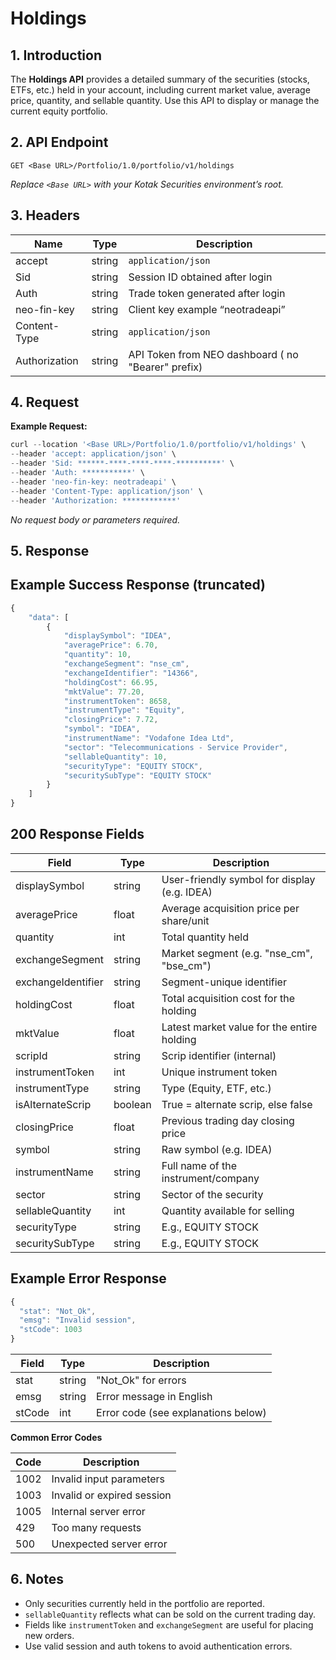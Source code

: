 # Holdings

## 1. Introduction

The **Holdings API** provides a detailed summary of the securities (stocks, ETFs, etc.) held in your account, including current market value, average price, quantity, and sellable quantity. Use this API to display or manage the current equity portfolio.

## 2. API Endpoint

`GET <Base URL>/Portfolio/1.0/portfolio/v1/holdings`

*Replace `<Base URL>` with your Kotak Securities environment’s root.*

## 3. Headers

| Name | Type | Description |
| --- | --- | --- |
| accept | string | `application/json` |
| Sid | string | Session ID obtained after login  |
| Auth | string | Trade token generated after login  |
| neo-fin-key | string | Client key example “neotradeapi” |
| Content-Type | string | `application/json` |
| Authorization | string | API Token from NEO dashboard ( no "Bearer" prefix) |

## 4. Request

**Example Request:**

```jsx
curl --location '<Base URL>/Portfolio/1.0/portfolio/v1/holdings' \
--header 'accept: application/json' \
--header 'Sid: ******-****-****-****-**********' \
--header 'Auth: ***********' \
--header 'neo-fin-key: neotradeapi' \
--header 'Content-Type: application/json' \
--header 'Authorization: ************'
```

*No request body or parameters required.*

## 5. Response

## Example Success Response (truncated)

```jsx
{
    "data": [
        {
            "displaySymbol": "IDEA",
            "averagePrice": 6.70,
            "quantity": 10,
            "exchangeSegment": "nse_cm",
            "exchangeIdentifier": "14366",
            "holdingCost": 66.95,
            "mktValue": 77.20,
            "instrumentToken": 8658,
            "instrumentType": "Equity",
            "closingPrice": 7.72,
            "symbol": "IDEA",
            "instrumentName": "Vodafone Idea Ltd",
            "sector": "Telecommunications - Service Provider",
            "sellableQuantity": 10,
            "securityType": "EQUITY STOCK",
            "securitySubType": "EQUITY STOCK"
        }
    ]
}
```

## 200 Response Fields

| Field | Type | Description |
| --- | --- | --- |
| displaySymbol | string | User-friendly symbol for display (e.g. IDEA) |
| averagePrice | float | Average acquisition price per share/unit |
| quantity | int | Total quantity held |
| exchangeSegment | string | Market segment (e.g. "nse_cm", "bse_cm") |
| exchangeIdentifier | string | Segment-unique identifier |
| holdingCost | float | Total acquisition cost for the holding |
| mktValue | float | Latest market value for the entire holding |
| scripId | string | Scrip identifier (internal) |
| instrumentToken | int | Unique instrument token |
| instrumentType | string | Type (Equity, ETF, etc.) |
| isAlternateScrip | boolean | True = alternate scrip, else false |
| closingPrice | float | Previous trading day closing price |
| symbol | string | Raw symbol (e.g. IDEA) |
| instrumentName | string | Full name of the instrument/company |
| sector | string | Sector of the security |
| sellableQuantity | int | Quantity available for selling |
| securityType | string | E.g., EQUITY STOCK |
| securitySubType | string | E.g., EQUITY STOCK |

## Example Error Response

```jsx
{
  "stat": "Not_Ok",
  "emsg": "Invalid session",
  "stCode": 1003
}
```

| Field | Type | Description |
| --- | --- | --- |
| stat | string | "Not_Ok" for errors |
| emsg | string | Error message in English |
| stCode | int | Error code (see explanations below) |

**Common Error Codes**

| Code | Description |
| --- | --- |
| 1002 | Invalid input parameters |
| 1003 | Invalid or expired session |
| 1005 | Internal server error |
| 429 | Too many requests |
| 500 | Unexpected server error |

## 6. Notes

- Only securities currently held in the portfolio are reported.
- `sellableQuantity` reflects what can be sold on the current trading day.
- Fields like `instrumentToken` and `exchangeSegment` are useful for placing new orders.
- Use valid session and auth tokens to avoid authentication errors.